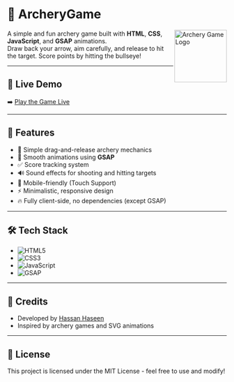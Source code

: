 # 🎯 ArcheryGame

<img src="https://i.imgur.com/Lg20qVq.png" alt="Archery Game Logo" width=120 align="right" />

A simple and fun archery game built with **HTML**, **CSS**, **JavaScript**, and **GSAP** animations.  
Draw back your arrow, aim carefully, and release to hit the target. Score points by hitting the bullseye!

---

## 🔗 Live Demo  
➡️ [Play the Game Live](https://hassanhaseen.github.io/ArcheryGame/)  

---

## 🚀 Features
- 🎯 Simple drag-and-release archery mechanics
- 🏹 Smooth animations using **GSAP**
- ✅ Score tracking system
- 🔊 Sound effects for shooting and hitting targets
- 📱 Mobile-friendly (Touch Support)
- ⚡️ Minimalistic, responsive design  
- 🔥 Fully client-side, no dependencies (except GSAP)

---

## 🛠️ Tech Stack

- ![HTML5](https://img.shields.io/badge/HTML5-E34F26?style=for-the-badge&logo=html5&logoColor=white)
- ![CSS3](https://img.shields.io/badge/CSS3-1572B6?style=for-the-badge&logo=css3&logoColor=white)
- ![JavaScript](https://img.shields.io/badge/JavaScript-F7DF1E?style=for-the-badge&logo=javascript&logoColor=black)
- ![GSAP](https://img.shields.io/badge/GSAP-88CE02?style=for-the-badge&logo=greensock&logoColor=white)

---

## 🙌 Credits
- Developed by [Hassan Haseen](https://github.com/hassanhaseen)  
- Inspired by archery games and SVG animations

---

## 📜 License
This project is licensed under the MIT License - feel free to use and modify!
